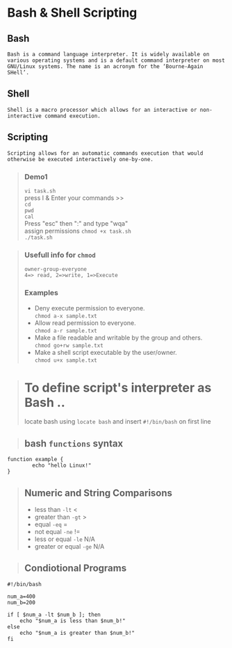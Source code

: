 # Bash & Shell Scripting

## Bash
    Bash is a command language interpreter. It is widely available on various operating systems and is a default command interpreter on most GNU/Linux systems. The name is an acronym for the ‘Bourne-Again SHell’.

## Shell
    Shell is a macro processor which allows for an interactive or non-interactive command execution.

## Scripting
    Scripting allows for an automatic commands execution that would otherwise be executed interactively one-by-one.

> ### Demo1
>`vi task.sh` <br/>
> press I & Enter your commands >> <br/>
>   `cd`<br/>
> `pwd`<br/>
> `cal`<br/>
> Press "esc" then ":" and type "wqa"<br/>
> assign permissions `chmod +x task.sh`<br/>
> `./task.sh`

> ### Usefull info for `chmod` <br/>
> `owner-group-everyone`<br/>
> `4=> read, 2=>write, 1=>Execute`<br>
>### Examples
>* Deny execute permission to everyone.<br/>
>`chmod a-x sample.txt`
>* Allow read permission to everyone.<br/>
>`chmod a-r sample.txt`
>* Make a file readable and writable by the group and others.<br/>
>`chmod go+rw sample.txt`
>* Make a shell script executable by the user/owner.<br>
>`chmod u+x sample.txt`

> # To define script's interpreter as Bash  ..<br>
> locate bash using `locate bash`
> and insert `#!/bin/bash` on first line

> ## bash `functions` syntax<br>
    function example {
            echo "hello Linux!"
    }

>## Numeric and String Comparisons<br>
>* less than 	        `-lt` 	<<br>
>* greater than 	    `-gt` 	><br>
>* equal 	            `-eq` 	=<br>
>* not equal 	        `-ne` 	!=<br>
>* less or equal 	    `-le` 	N/A<br>
>* greater or equal 	`-ge` 	N/A<br>

>## Condiotional Programs
    #!/bin/bash

    num_a=400
    num_b=200

    if [ $num_a -lt $num_b ]; then
        echo "$num_a is less than $num_b!"
    else
        echo "$num_a is greater than $num_b!"
    fi